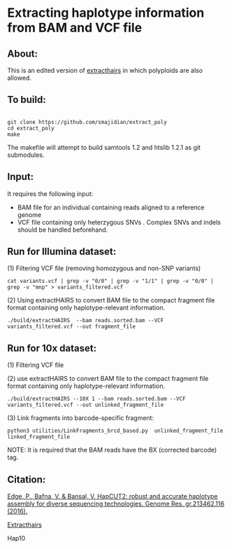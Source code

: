 Extracting haplotype information from BAM and VCF file
======

## About:
This is an edited version of [extracthairs](https://github.com/vibansal/HapCUT2) in which polyploids are also allowed.





## To build:

```

git clone https://github.com/smajidian/extract_poly
cd extract_poly
make 
```

The makefile will attempt to build samtools 1.2 and htslib 1.2.1 as git submodules.




## Input:
It requires the following input:
- BAM file for an individual containing reads aligned to a reference genome
- VCF file containing only heterzygous SNVs . Complex SNVs and indels should be handled beforehand. 




## Run for Illumina dataset:


(1) Filtering VCF file (removing homozygous and non-SNP variants)



```
cat variants.vcf | grep -v "0/0" | grep -v "1/1" | grep -v "0/0" | grep -v "mnp" > variants_filtered.vcf

```



(2) Using extractHAIRS to convert BAM file to the compact fragment file format containing only haplotype-relevant information. 

```
./build/extractHAIRS  --bam reads.sorted.bam --VCF variants_filtered.vcf --out fragment_file
```





## Run for 10x dataset:

(1) Filtering VCF file


(2) use extractHAIRS to convert BAM file to the compact fragment file format containing only haplotype-relevant information. 

```
./build/extractHAIRS --10X 1 --bam reads.sorted.bam --VCF variants_filtered.vcf --out unlinked_fragment_file
```

(3) Link fragments into barcode-specific fragment:
```
python3 utilities/LinkFragments_brcd_based.py  unlinked_fragment_file linked_fragment_file
```




NOTE: It is required that the BAM reads have the BX (corrected barcode) tag.






## Citation:

[Edge, P., Bafna, V. & Bansal, V. HapCUT2: robust and accurate haplotype assembly for diverse sequencing technologies. Genome Res. gr.213462.116 (2016).](http://genome.cshlp.org/content/early/2016/12/09/gr.213462.116.abstract)

[Extracthairs](https://github.com/vibansal/HapCUT2)

Hap10  





